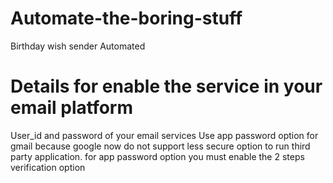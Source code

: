 # Automate-the-boring-stuff
Birthday wish sender Automated


# Details for enable the service in your email platform 
 User_id and password of your email services Use app password option for gmail because google now do not support less
 secure option to run third party application. for app password option you must enable the 2 steps verification option
